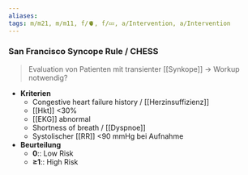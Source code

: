 ```yaml
---
aliases: 
tags: m/m21, m/m11, f/🫀, f/💤, a/Intervention, a/Intervention
---
```

### San Francisco Syncope Rule / CHESS
> Evaluation von Patienten mit transienter [[Synkope]] → Workup notwendig?
- **Kriterien**
	- Congestive heart failure history / [[Herzinsuffizienz]]
	- [[Hkt]] <30%
	- [[EKG]] abnormal
	- Shortness of breath / [[Dyspnoe]]
	- Systolischer [[RR]] <90 mmHg bei Aufnahme
- **Beurteilung**
	- **0**:: Low Risk
	- **≥1**:: High Risk